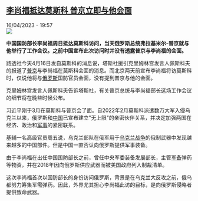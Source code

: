 <!--1681668902000-->
[李尚福抵达莫斯科 普京立即与他会面](https://www.rfi.fr/cn/%E4%B8%AD%E5%9B%BD/20230416-%E6%9D%8E%E5%B0%9A%E7%A6%8F%E6%8A%B5%E8%BE%BE%E8%8E%AB%E6%96%AF%E7%A7%91-%E6%99%AE%E4%BA%AC%E7%AB%8B%E5%8D%B3%E4%B8%8E%E4%BB%96%E4%BC%9A%E9%9D%A2)
------

<div>16/04/2023 - 19:57</div><img src="https://s.rfi.fr/media/display/ad0e5be8-dc7f-11ed-9b73-005056a90284/w:1280/p:16x9/2023-04-16T173717Z_1721136355_RC2TF0ABWS3T_RTRMADP_3_UKRAINE-CRISIS-RUSSIA-CHINA.JPG"><p><strong>中国国防部长李尚福周日抵达莫斯科访问，当天俄罗斯总统弗拉基米尔-普京就与他举行了工作会议。之前中国宣布此次访问时并没有透露普京与李尚福的会面。                    </strong></p><div><p><span><span><span><span><span><span>路透社今天4月16日发自莫斯科的消息说，塔斯社援引克里姆林宫发言人佩斯科夫的报道了<a target="_self" href="https://www.rfi.fr/cn/关键词/普京/">普京</a>与李尚福在莫斯科会面的消息。而北京两天前宣布李尚福将访莫斯科时，仅说他将与<a target="_self" href="https://www.rfi.fr/cn/关键词/俄罗斯/">俄罗斯</a>国防官员会面，没有提到普京与他的会面。</span></span></span></span></span></span></p><p><span><span><span><span><span><span>克里姆林宫发言人佩斯科夫告诉塔斯社，有关普京总统与李尚福部长这场工作会议的细节将在晚些时候公布。</span></span></span></span></span></span></p><p><span><span><span><span><span><span>习近平刚于3月在莫斯科与普京会了面。自2022年2月莫斯科派遣数万大军入侵乌克兰以来，俄罗斯和<a target="_self" href="https://www.rfi.fr/cn/关键词/中国/">中国</a>已宣布建立"无上限"的亲密伙伴关系，并决定加强两国在经济、政治和<a target="_self" href="https://www.rfi.fr/cn/关键词/军事/">军事</a>的紧密联系。</span></span></span></span></span></span></p><p><span><span><span><span><span><span>基辅一名高级官员周五说，乌克兰部队在俄军用于<a target="_self" href="https://www.rfi.fr/cn/关键词/乌克兰战争/">乌克兰战争</a>的俄制武器中发现越来越多的中国部件。但是中国一直否认向俄罗斯提供军事装备。</span></span></span></span></span></span></p><p><span><span><span><span><span><span>由于李尚福在出任中国国防部长之前，曾任中央军委装备发展部长，主管<a target="_self" href="https://www.rfi.fr/cn/关键词/军备/">军备</a>弹药等物资，并在2018年因向俄罗斯供应武器而被美国政府列入制裁清单。</span></span></span></span></span></span></p><p><span><span><span><span><span><span>这次李尚福首次以国防部长的身份访问俄罗斯，背景是在乌克兰大反攻之前，俄乌都努力筹集军需弹药。因此，外界尤其担心李尚福此访的目标，是向俄罗斯侵略者提供致命武器。</span></span></span></span></span></span></p><div data-selfpromo-newsletter></div><div data-selfpromo-app></div></div>
